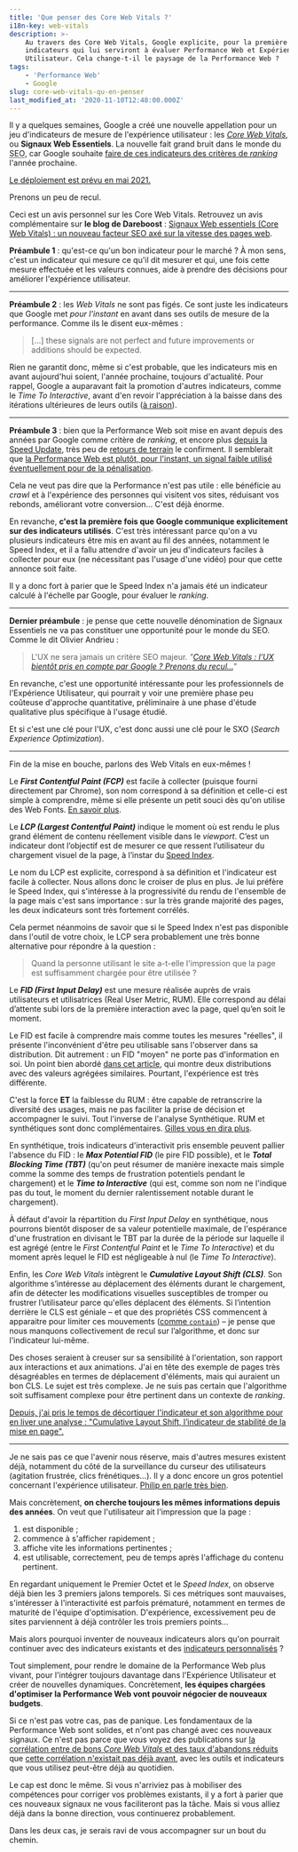 ```yaml
---
title: 'Que penser des Core Web Vitals ?'
i18n-key: web-vitals
description: >-
    Au travers des Core Web Vitals, Google explicite, pour la première fois, les
    indicateurs qui lui serviront à évaluer Performance Web et Expérience
    Utilisateur. Cela change-t-il le paysage de la Performance Web ?
tags:
    - 'Performance Web'
    - Google
slug: core-web-vitals-qu-en-penser
last_modified_at: '2020-11-10T12:48:00.000Z'
---
```


Il y a quelques semaines, Google a créé une nouvelle appellation pour un jeu
d'indicateurs de mesure de l'expérience utilisateur : les
[<em lang="en">Core Web Vitals</em>](https://web.dev/vitals/), ou **Signaux Web
Essentiels**. La nouvelle fait grand bruit dans le monde du
<abbr title="Search Engine Optimization" lang="en">SEO</abbr>, car Google
souhaite
[faire de ces indicateurs des critères de <em lang="en">ranking</em>](https://webmasters.googleblog.com/2020/05/evaluating-page-experience.html)
l'année prochaine.

<ins class="bloc" datetime="2020-11-10">Le déploiement est prévu <a href="https://webmasters.googleblog.com/2020/11/timing-for-page-experience.html" lang="en" title="Timing for bringing page experience to Google Search">en mai 2021</a>.</ins>

Prenons un peu de recul.

<div class="emphasis">
Ceci est un avis personnel sur les Core Web Vitals. Retrouvez un avis complémentaire sur <strong>le blog de Dareboost</strong>&nbsp;: <a href="https://blog.dareboost.com/fr/2020/06/signaux-web-essentiels-core-web-vitals/">Signaux Web essentiels (Core Web Vitals) : un nouveau facteur SEO axé sur la vitesse des pages web</a>.
</div>

**Préambule 1** : qu'est-ce qu'un bon indicateur pour le marché ? À mon sens,
c'est un indicateur qui mesure ce qu'il dit mesurer et qui, une fois cette
mesure effectuée et les valeurs connues, aide à prendre des décisions pour
améliorer l'expérience utilisateur.

---

**Préambule 2** : les <em lang="en">Web Vitals</em> ne sont pas figés. Ce sont
juste les indicateurs que Google met _pour l'instant_ en avant dans ses outils
de mesure de la performance. Comme ils le disent eux-mêmes :

> […] these signals are not perfect and future improvements or additions should
> be expected.

Rien ne garantit donc, même si c'est probable, que les indicateurs mis en avant
aujourd'hui soient, l'année prochaine, toujours d'actualité. Pour rappel, Google
a auparavant fait la promotion d'autres indicateurs, comme le <em lang="en">Time
To Interactive</em>, avant d'en revoir l'appréciation à la baisse dans des
itérations ultérieures de leurs outils
([à raison](https://boris.schapira.dev/2019/05/mesurer-interactivite-time-to-interactive/)).

---

**Préambule 3** : bien que la Performance Web soit mise en avant depuis des
années par Google comme critère de <em lang="en">ranking</em>, et encore plus
[depuis la Speed Update](https://blog.dareboost.com/fr/2018/01/google-speed-update-vitesse-ranking/),
très peu de [retours de terrain](https://wpostats.com/) le confirment. Il
semblerait que
[la Performance Web est plutôt, pour l'instant, un signal faible utilisé éventuellement pour de la pénalisation](https://www.abondance.com/20200505-42675-un-point-sur-la-vitesse-de-chargement-des-pages-et-le-seo-video-seo-abondance-n155.html).

Cela ne veut pas dire que la Performance n'est pas utile : elle bénéficie au
<em lang="en">crawl</em> et à l'expérience des personnes qui visitent vos sites,
réduisant vos rebonds, améliorant votre conversion… C'est déjà énorme.

En revanche, **c'est la première fois que Google communique explicitement sur
des indicateurs utilisés**. C'est très intéressant parce qu'on a vu plusieurs
indicateurs être mis en avant au fil des années, notamment le Speed Index, et il
a fallu attendre d'avoir un jeu d'indicateurs faciles à collecter pour eux (ne
nécessitant pas l'usage d'une vidéo) pour que cette annonce soit faite.

Il y a donc fort à parier que le Speed Index n'a jamais été un indicateur
calculé à l'échelle par Google, pour évaluer le <em lang="en">ranking</em>.

---

**Dernier préambule** : je pense que cette nouvelle dénomination de Signaux
Essentiels ne va pas constituer une opportunité pour le monde du SEO. Comme le
dit Olivier Andrieu :

> L'UX ne sera jamais un critère SEO majeur.
> <cite>"[Core Web Vitals : l’UX bientôt pris en compte par Google ? Prenons du recul…](https://www.abondance.com/20200529-42880-core-web-vitals-lux-sera-t-il-bientot-pris-en-compte-par-google-prenons-du-recul.html)"</cite>

En revanche, c'est une opportunité intéressante pour les professionnels de
l'Expérience Utilisateur, qui pourrait y voir une première phase peu coûteuse
d'approche quantitative, préliminaire à une phase d'étude qualitative plus
spécifique à l'usage étudié.

Et si c'est une clé pour l'UX, c'est donc aussi une clé pour le SXO
(<em lang="en">Search Experience Optimization</em>).

---

Fin de la mise en bouche, parlons des Web Vitals en eux-mêmes !

Le **<em lang="en">First Contentful Paint (FCP)</em>** est facile à collecter
(puisque fourni directement par Chrome), son nom correspond à sa définition et
celle-ci est simple à comprendre, même si elle présente un petit souci dès qu'on
utilise des Web Fonts.
[En savoir plus](https://blog.dareboost.com/fr/2019/09/first-contentful-paint-fcp-2/).

Le **<em lang="en">LCP (Largest Contentful Paint)</em>** indique le moment où
est rendu le plus grand élément de contenu réellement visible dans le
<em lang="en">viewport</em>. C’est un indicateur dont l’objectif est de mesurer
ce que ressent l’utilisateur du chargement visuel de la page, à l’instar du
[Speed Index](https://blog.dareboost.com/fr/2018/02/speed-index-performance-web/).

Le nom du LCP est explicite, correspond à sa définition et l'indicateur est
facile à collecter. Nous allons donc le croiser de plus en plus. Je lui préfère
le Speed Index, qui s'intéresse à la progressivité du rendu de l'ensemble de la
page mais c'est sans importance : sur la très grande majorité des pages, les
deux indicateurs sont très fortement corrélés.

Cela permet néanmoins de savoir que si le Speed Index n'est pas disponible dans
l'outil de votre choix, le LCP sera probablement une très bonne alternative pour
répondre à la question :

> Quand la personne utilisant le site a-t-elle l'impression que la page est
> suffisamment chargée pour être utilisée ?

Le **<em lang="en">FID (First Input Delay)</em>** est une mesure réalisée auprès
de vrais utilisateurs et utilisatrices (Real User Metric, RUM). Elle correspond
au délai d’attente subi lors de la première interaction avec la page, quel qu’en
soit le moment.

Le FID est facile à comprendre mais comme toutes les mesures "réelles", il
présente l'inconvénient d'être peu utilisable sans l'observer dans sa
distribution. Dit autrement : un FID "moyen" ne porte pas d'information en soi.
Un point bien abordé
[dans cet article](https://blog.dareboost.com/fr/2019/11/search-console-rapport-vitesse/),
qui montre deux distributions avec des valeurs agrégées similaires. Pourtant,
l'expérience est très différente.

C'est la force **ET** la faiblesse du RUM : être capable de retranscrire la
diversité des usages, mais ne pas faciliter la prise de décision et accompagner
le suivi. Tout l'inverse de l'analyse Synthétique. RUM et synthétiques sont donc
complémentaires.
[Gilles vous en dira plus](https://www.youtube.com/watch?v=9PBeqHXk7zw).

En synthétique, trois indicateurs d'interactivit pris ensemble peuvent pallier
l'absence du FID : le **<em lang="en">Max Potential FID</em>** (le pire FID
possible), et le **<em lang="en">Total Blocking Time (TBT)</em>** (qu'on peut
résumer de manière inexacte mais simple comme la somme des temps de frustration
potentiels pendant le chargement) et le **<em lang="en">Time to
Interactive</em>** (qui est, comme son nom ne l'indique pas du tout, le moment
du dernier ralentissement notable durant le chargement).

À défaut d'avoir la répartition du <em lang="en">First Input Delay</em> en
synthétique, nous pourrons bientôt disposer de sa valeur potentielle maximale,
de l'espérance d'une frustration en divisant le TBT par la durée de la période
sur laquelle il est agrégé (entre le <em lang="en">First Contentful Paint</em>
et le <em lang="en">Time To Interactive</em>) et du moment après lequel le FID
est négligeable à nul (le <em lang="en">Time To Interactive</em>).

Enfin, les <em lang="en">Core Web Vitals</em> intègrent le
**<em lang="en">Cumulative Layout Shift (CLS)</em>**. Son algorithme s’intéresse
au déplacement des éléments durant le chargement, afin de détecter les
modifications visuelles susceptibles de tromper ou frustrer l’utilisateur parce
qu'elles déplacent des éléments. Si l’intention derrière le CLS est géniale – et
que des propriétés CSS commencent à apparaitre pour limiter ces mouvements
([comme `contain`](https://css-tricks.com/lets-take-a-deep-dive-into-the-css-contain-property/)) –
je pense que nous manquons collectivement de recul sur l’algorithme, et donc sur
l'indicateur lui-même.

Des choses seraient à creuser sur sa sensibilité à l'orientation, son rapport
aux interactions et aux animations. J'ai en tête des exemple de pages très
désagréables en termes de déplacement d'éléments, mais qui auraient un bon CLS.
Le sujet est très complexe. Je ne suis pas certain que l'algorithme soit
suffisament complexe pour être pertinent dans un contexte de
<em lang="en">ranking</em>.

<ins class="bloc" datetime="2020-09-15">Depuis, j'ai pris le temps de
décortiquer l'indicateur et son algorithme pour en liver une analyse :
"[Cumulative Layout Shift, l’indicateur de stabilité de la mise en page](/notes/2020-09-cumulative-layout-shift-stabilite-page/)".</ins>

---

Je ne sais pas ce que l'avenir nous réserve, mais d'autres mesures existent
déjà, notamment du côté de la surveillance du curseur des utilisateurs
(agitation frustrée, clics frénétiques…). Il y a donc encore un gros potentiel
concernant l'expérience utilisateur.
[Philip en parle très bien](https://youtu.be/nEHsHioWY1U).

Mais concrètement, **on cherche toujours les mêmes informations depuis des
années**. On veut que l'utilisateur ait l'impression que la page :

1. est disponible ;
2. commence à s'afficher rapidement ;
3. affiche vite les informations pertinentes ;
4. est utilisable, correctement, peu de temps après l'affichage du contenu
   pertinent.

En regardant uniquement le Premier Octet et le <em lang="en">Speed Index</em>,
on observe déjà bien les 3 premiers jalons temporels. Si ces métriques sont
mauvaises, s'intéresser à l'interactivité est parfois prématuré, notamment en
termes de maturité de l'équipe d'optimisation. D'expérience, excessivement peu
de sites parviennent à déjà contrôler les trois premiers points…

Mais alors pourquoi inventer de nouveaux indicateurs alors qu'on pourrait
continuer avec des indicateurs existants et des
[indicateurs personnalisés](https://boris.schapira.dev/2019/09/custom-timing-prochaine-frame/) ?

Tout simplement, pour rendre le domaine de la Performance Web plus vivant, pour
l'intégrer toujours davantage dans l'Expérience Utilisateur et créer de
nouvelles dynamiques. Concrètement, **les équipes chargées d'optimiser la
Performance Web vont pouvoir négocier de nouveaux budgets**.

Si ce n'est pas votre cas, pas de panique. Les fondamentaux de la Performance
Web sont solides, et n'ont pas changé avec ces nouveaux signaux. Ce n'est pas
parce que vous voyez des publications sur
[la corrélation entre de bons <em lang="en">Core Web Vitals</em> et des taux d'abandons réduits](https://blog.chromium.org/2020/05/the-science-behind-web-vitals.html)
que
[cette corrélation n'existait pas déjà avant](https://webmasters.googleblog.com/2019/04/user-experience-improvements-with-page.html),
avec les outils et indicateurs que vous utilisez peut-être déjà au quotidien.

Le cap est donc le même. Si vous n'arriviez pas à mobiliser des compétences pour
corriger vos problèmes existants, il y a fort à parier que ces nouveaux signaux
ne vous faciliteront pas la tâche. Mais si vous alliez déjà dans la bonne
direction, vous continuerez probablement.

Dans les deux cas, je serais ravi de vous accompagner sur un bout du chemin.
